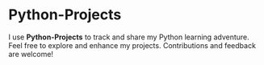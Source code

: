 # Python-Projects
I use **Python-Projects** to track and share my Python learning adventure.\
Feel free to explore and enhance my projects. Contributions and feedback are welcome!
